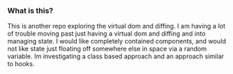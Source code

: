 ### What is this?
This is another repo exploring the virtual dom and diffing.  I am having a lot of trouble moving past just having a virtual dom and diffing and into managing state.  I would like completely contained components, and would not like state just floating off somewhere else in space via a random variable.  Im investigating a class based approach and an approach similar to hooks.

